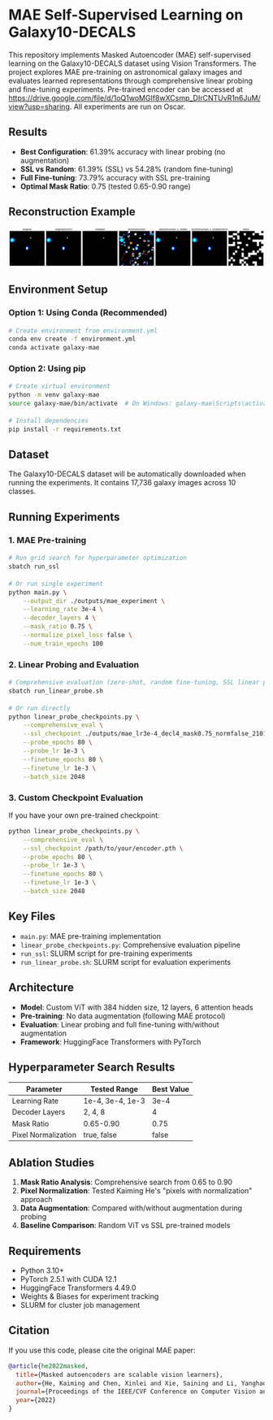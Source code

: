 # MAE Self-Supervised Learning on Galaxy10-DECALS

This repository implements Masked Autoencoder (MAE) self-supervised learning on the Galaxy10-DECALS dataset using Vision Transformers. The project explores MAE pre-training on astronomical galaxy images and evaluates learned representations through comprehensive linear probing and fine-tuning experiments. Pre-trained encoder can be accessed at https://drive.google.com/file/d/1oQ1woMGIf8wXCsmp_DIrCNTUvR1n6JuM/view?usp=sharing. All experiments are run on Oscar.

## Results

- **Best Configuration**: 61.39% accuracy with linear probing (no augmentation)
- **SSL vs Random**: 61.39% (SSL) vs 54.28% (random fine-tuning)
- **Full Fine-tuning**: 73.79% accuracy with SSL pre-training
- **Optimal Mask Ratio**: 0.75 (tested 0.65-0.90 range)

## Reconstruction Example
![MAE reconstructions](mae_reconstruction_step12000.png)

## Environment Setup

### Option 1: Using Conda (Recommended)

```bash
# Create environment from environment.yml
conda env create -f environment.yml
conda activate galaxy-mae
```

### Option 2: Using pip

```bash
# Create virtual environment
python -m venv galaxy-mae
source galaxy-mae/bin/activate  # On Windows: galaxy-mae\Scripts\activate

# Install dependencies
pip install -r requirements.txt
```

## Dataset

The Galaxy10-DECALS dataset will be automatically downloaded when running the experiments. It contains 17,736 galaxy images across 10 classes.

## Running Experiments

### 1. MAE Pre-training

```bash
# Run grid search for hyperparameter optimization
sbatch run_ssl

# Or run single experiment
python main.py \
    --output_dir ./outputs/mae_experiment \
    --learning_rate 3e-4 \
    --decoder_layers 4 \
    --mask_ratio 0.75 \
    --normalize_pixel_loss false \
    --num_train_epochs 100
```

### 2. Linear Probing and Evaluation

```bash
# Comprehensive evaluation (zero-shot, random fine-tuning, SSL linear probe, SSL fine-tuning)
sbatch run_linear_probe.sh

# Or run directly
python linear_probe_checkpoints.py \
    --comprehensive_eval \
    --ssl_checkpoint ./outputs/mae_lr3e-4_decl4_mask0.75_normfalse_210133/encoder.pth \
    --probe_epochs 80 \
    --probe_lr 1e-3 \
    --finetune_epochs 80 \
    --finetune_lr 1e-3 \
    --batch_size 2048
```

### 3. Custom Checkpoint Evaluation

If you have your own pre-trained checkpoint:

```bash
python linear_probe_checkpoints.py \
    --comprehensive_eval \
    --ssl_checkpoint /path/to/your/encoder.pth \
    --probe_epochs 80 \
    --probe_lr 1e-3 \
    --finetune_epochs 80 \
    --finetune_lr 1e-3 \
    --batch_size 2048
```

## Key Files

- `main.py`: MAE pre-training implementation
- `linear_probe_checkpoints.py`: Comprehensive evaluation pipeline
- `run_ssl`: SLURM script for pre-training experiments
- `run_linear_probe.sh`: SLURM script for evaluation experiments

## Architecture

- **Model**: Custom ViT with 384 hidden size, 12 layers, 6 attention heads
- **Pre-training**: No data augmentation (following MAE protocol)
- **Evaluation**: Linear probing and full fine-tuning with/without augmentation
- **Framework**: HuggingFace Transformers with PyTorch

## Hyperparameter Search Results

| Parameter | Tested Range | Best Value |
|-----------|--------------|------------|
| Learning Rate | 1e-4, 3e-4, 1e-3 | 3e-4 |
| Decoder Layers | 2, 4, 8 | 4 |
| Mask Ratio | 0.65-0.90 | 0.75 |
| Pixel Normalization | true, false | false |

## Ablation Studies

1. **Mask Ratio Analysis**: Comprehensive search from 0.65 to 0.90
2. **Pixel Normalization**: Tested Kaiming He's "pixels with normalization" approach
3. **Data Augmentation**: Compared with/without augmentation during probing
4. **Baseline Comparison**: Random ViT vs SSL pre-trained models

## Requirements

- Python 3.10+
- PyTorch 2.5.1 with CUDA 12.1
- HuggingFace Transformers 4.49.0
- Weights & Biases for experiment tracking
- SLURM for cluster job management

## Citation

If you use this code, please cite the original MAE paper:

```bibtex
@article{he2022masked,
  title={Masked autoencoders are scalable vision learners},
  author={He, Kaiming and Chen, Xinlei and Xie, Saining and Li, Yanghao and Doll{\'a}r, Piotr and Girshick, Ross},
  journal={Proceedings of the IEEE/CVF Conference on Computer Vision and Pattern Recognition},
  year={2022}
}
```

